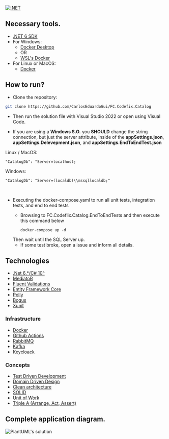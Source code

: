 [![.NET](https://github.com/CarlosEduardoGui/FC.Codeflix.Catalog/actions/workflows/dotnet.yml/badge.svg?branch=master)](https://github.com/CarlosEduardoGui/FC.Codeflix.Catalog/actions/workflows/dotnet.yml)

## Necessary tools.

- [.NET 6 SDK](https://dotnet.microsoft.com/en-us/download/dotnet/6.0)
- For Windows:
  - [Docker Desktop](https://docs.docker.com/desktop/install/windows-install/)
  - OR
  - [WSL's Docker](https://learn.microsoft.com/en-us/windows/wsl/tutorials/wsl-containers)
- For Linux or MacOS:
  - [Docker](https://docs.docker.com/engine/install/ubuntu/)

## How to run?

- Clone the repository:
```sh
git clone https://github.com/CarlosEduardoGui/FC.Codefix.Catalog
```

- Then run the solution file with Visual Studio 2022 or open using Visual Code.

- If you are using a **Windows S.O.** you **SHOULD** change the string connection, but just the server attribute, inside of the **appSettings.json**, **appSettings.Delevepment.json**, and **appSettings.EndToEndTest.json**
  
Linux / MacOS:
```
"CatalogDb": "Server=localhost;
```
Windows:
```
"CatalogDb": "Server=(localdb)\\mssqllocaldb;"
```
<br />

- Executing the docker-compose.yaml to run all unit tests, integration tests, and end to end tests
  - Browsing to FC.Codeflix.Catalog.EndToEndTests and then execute this command below
    
    ```
    docker-compose up -d
    ```
  Then wait until the SQL Server up.
  - If some test broke, open a issue and inform all details.
    

## Technologies

- [.Net 6.*/C# 10^](https://learn.microsoft.com/en-us/dotnet/)
- [MediatoR](https://github.com/jbogard/MediatR)
- [Fluent Validations](https://docs.fluentvalidation.net/en/latest/)
- [Entity Framework Core](https://learn.microsoft.com/en-us/ef/)
- [Polly](https://www.thepollyproject.org)
- [Bogus](https://github.com/bchavez/Bogus)
- [Xunit](https://xunit.net)

### Infrastructure

- [Docker]((https://docs.docker.com/desktop/install/windows-install/))
- [Github Actions](https://docs.github.com/pt/actions/quickstart)
- [RabbitMQ](https://www.rabbitmq.com)
- [Kafka](https://kafka.apache.org/documentation/)
- [Keycloack](https://www.keycloak.org/documentation)

### Concepts

- [Test Driven Development](https://martinfowler.com/bliki/TestDrivenDevelopment.html)
- [Domain Driven Design](https://martinfowler.com/bliki/DomainDrivenDesign.html)
- [Clean architecture](https://blog.cleancoder.com/uncle-bob/2012/08/13/the-clean-architecture.html)
- [SOLID](https://en.wikipedia.org/wiki/SOLID)
- [Unit of Work](https://learn.microsoft.com/en-us/aspnet/mvc/overview/older-versions/getting-started-with-ef-5-using-mvc-4/implementing-the-repository-and-unit-of-work-patterns-in-an-asp-net-mvc-application)
- [Triple A (Arrange, Act, Assert)](https://martinfowler.com/articles/practical-test-pyramid.html#:~:text=There%27s%20a%20nice%20mnemonic%20to,and%20then%20the%20assertion%20part.)

## Complete application diagram.

![PlantUML's solution](https://github.com/CarlosEduardoGui/FC.Codeflix.Catalog/assets/43711772/d8979056-d3f8-487b-acd7-27ebe8aee140)
